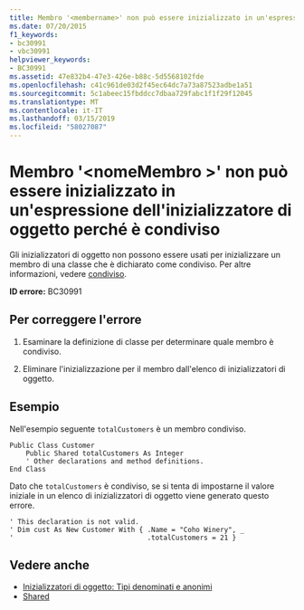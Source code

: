 ```yaml
---
title: Membro '<membername>' non può essere inizializzato in un'espressione dell'inizializzatore di oggetto perché è condiviso
ms.date: 07/20/2015
f1_keywords:
- bc30991
- vbc30991
helpviewer_keywords:
- BC30991
ms.assetid: 47e832b4-47e3-426e-b88c-5d5568102fde
ms.openlocfilehash: c41c961de03d2f45ec64dc7a73a87523adbe1a51
ms.sourcegitcommit: 5c1abeec15fbddcc7dbaa729fabc1f1f29f12045
ms.translationtype: MT
ms.contentlocale: it-IT
ms.lasthandoff: 03/15/2019
ms.locfileid: "58027087"
---
```

# <a name="member-membername-cannot-be-initialized-in-an-object-initializer-expression-because-it-is-shared"></a>Membro '\<nomeMembro >' non può essere inizializzato in un'espressione dell'inizializzatore di oggetto perché è condiviso
Gli inizializzatori di oggetto non possono essere usati per inizializzare un membro di una classe che è dichiarato come condiviso. Per altre informazioni, vedere [condiviso](../../visual-basic/language-reference/modifiers/shared.md).  
  
 **ID errore:** BC30991  
  
## <a name="to-correct-this-error"></a>Per correggere l'errore  
  
1.  Esaminare la definizione di classe per determinare quale membro è condiviso.  
  
2.  Eliminare l'inizializzazione per il membro dall'elenco di inizializzatori di oggetto.  
  
## <a name="example"></a>Esempio  
 Nell'esempio seguente `totalCustomers` è un membro condiviso.  
  
```  
Public Class Customer  
    Public Shared totalCustomers As Integer  
    ' Other declarations and method definitions.  
End Class  
```  
  
 Dato che `totalCustomers` è condiviso, se si tenta di impostarne il valore iniziale in un elenco di inizializzatori di oggetto viene generato questo errore.  
  
```  
' This declaration is not valid.  
' Dim cust As New Customer With { .Name = "Coho Winery", _  
'                                 .totalCustomers = 21 }  
```  
  
## <a name="see-also"></a>Vedere anche

- [Inizializzatori di oggetto: Tipi denominati e anonimi](../../visual-basic/programming-guide/language-features/objects-and-classes/object-initializers-named-and-anonymous-types.md)
- [Shared](../../visual-basic/language-reference/modifiers/shared.md)
